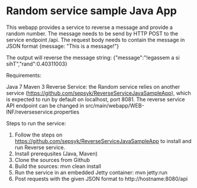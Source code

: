# Random service sample Java App

This webapp provides a service to reverse a message and provide a random number. The message needs to be send by HTTP POST to the service endpoint /api. The request body needs to contain the message in JSON format
{message: "This is a message!"}

The output will reverse the message string:
{"message":"!egassem a si sihT","rand":0.40311003}

Requirements:

Java 7
Maven 3
Reverse Service: the Random service relies on another service (https://github.com/sepsyk/ReverseServiceJavaSampleApp), which is expected to run by default on localhost, port 8081. The reverse service API endpoint can be changed in src/main/webapp/WEB-INF/reverseservice.properties


Steps to run the service:
1. Follow the steps on https://github.com/sepsyk/ReverseServiceJavaSampleApp to install and run Reverse service.
2. Install prerequsites (Java, Maven)
3. Clone the sources from Github
4. Build the sources: mvn clean install
5. Run the service in an embedded Jetty container: mvn jetty:run
6. Post requests with the given JSON format to http://hostname:8080/api
